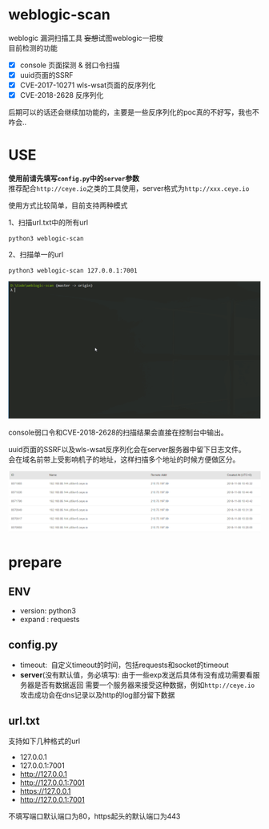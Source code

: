 # weblogic-scan
weblogic 漏洞扫描工具
~~妄想~~试图weblogic一把梭  
目前检测的功能

- [x] console 页面探测 & 弱口令扫描
- [x] uuid页面的SSRF
- [x] CVE-2017-10271 wls-wsat页面的反序列化
- [x] CVE-2018-2628 反序列化

后期可以的话还会继续加功能的，主要是一些反序列化的poc真的不好写，我也不咋会..

# USE

**使用前请先填写`config.py`中的`server`参数**  
推荐配合`http://ceye.io`之类的工具使用，server格式为`http://xxx.ceye.io`

使用方式比较简单，目前支持两种模式

1、扫描url.txt中的所有url

```
python3 weblogic-scan
```

2、扫描单一的url

```
python3 weblogic-scan 127.0.0.1:7001
```

![](weblogic-scan.gif)

console弱口令和CVE-2018-2628的扫描结果会直接在控制台中输出。

uuid页面的SSRF以及wls-wsat反序列化会在server服务器中留下日志文件。  
会在域名前带上受影响机子的地址，这样扫描多个地址的时候方便做区分。

![](1.png)

# prepare

## ENV

- version: python3
- expand : requests

## config.py

- timeout: 
  ​	自定义timeout的时间，包括requests和socket的timeout
- **server**(没有默认值，务必填写): 
  由于一些exp发送后具体有没有成功需要看服务器是否有数据返回
  需要一个服务器来接受这种数据，例如`http://ceye.io`
  攻击成功会在dns记录以及http的log部分留下数据

## url.txt

支持如下几种格式的url

- 127.0.0.1
- 127.0.0.1:7001
- http://127.0.0.1
- http://127.0.0.1:7001
- https://127.0.0.1
- http://127.0.0.1:7001

不填写端口默认端口为80，https起头的默认端口为443





